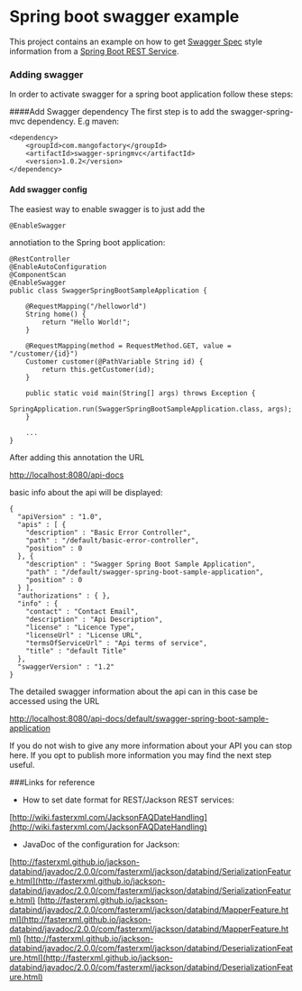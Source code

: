 # Spring boot swagger example
This project contains an example on how to get [Swagger Spec](https://github.com/swagger-api/swagger-spec) style information from a [Spring Boot REST Service](https://spring.io/guides/gs/rest-service/).

### Adding swagger
In order to activate swagger for a spring boot application follow these steps:

####Add Swagger dependency
The first step is to add the swagger-spring-mvc dependency. E.g maven:

	<dependency>
		<groupId>com.mangofactory</groupId>
		<artifactId>swagger-springmvc</artifactId>
		<version>1.0.2</version>
	</dependency>

#### Add swagger config
The easiest way to enable swagger is to just add the

	@EnableSwagger

annotiation to the Spring boot application:

	@RestController
	@EnableAutoConfiguration
	@ComponentScan
	@EnableSwagger
	public class SwaggerSpringBootSampleApplication {
	
		@RequestMapping("/helloworld")
		String home() {
			return "Hello World!";
		}
	
		@RequestMapping(method = RequestMethod.GET, value = "/customer/{id}")
		Customer customer(@PathVariable String id) {
			return this.getCustomer(id);
		}
	
		public static void main(String[] args) throws Exception {
			SpringApplication.run(SwaggerSpringBootSampleApplication.class, args);
		}
	
		...
	}

After adding this annotation the URL

[http://localhost:8080/api-docs](http://localhost:8080/api-docs) 

basic info about the api will be displayed:

	{
	  "apiVersion" : "1.0",
	  "apis" : [ {
	    "description" : "Basic Error Controller",
	    "path" : "/default/basic-error-controller",
	    "position" : 0
	  }, {
	    "description" : "Swagger Spring Boot Sample Application",
	    "path" : "/default/swagger-spring-boot-sample-application",
	    "position" : 0
	  } ],
	  "authorizations" : { },
	  "info" : {
	    "contact" : "Contact Email",
	    "description" : "Api Description",
	    "license" : "Licence Type",
	    "licenseUrl" : "License URL",
	    "termsOfServiceUrl" : "Api terms of service",
	    "title" : "default Title"
	  },
	  "swaggerVersion" : "1.2"
	}

The detailed swagger information about the api can in this case be accessed using the URL

[http://localhost:8080/api-docs/default/swagger-spring-boot-sample-application](http://localhost:8080/api-docs/default/swagger-spring-boot-sample-application)

If you do not wish to give any more information about your API you can stop here. If you opt to publish more information you may find the next step useful.


###Links for reference
- How to set date format for REST/Jackson REST services:

[http://wiki.fasterxml.com/JacksonFAQDateHandling](http://wiki.fasterxml.com/JacksonFAQDateHandling) 

- JavaDoc of the configuration for Jackson:

[http://fasterxml.github.io/jackson-databind/javadoc/2.0.0/com/fasterxml/jackson/databind/SerializationFeature.html](http://fasterxml.github.io/jackson-databind/javadoc/2.0.0/com/fasterxml/jackson/databind/SerializationFeature.html)
[http://fasterxml.github.io/jackson-databind/javadoc/2.0.0/com/fasterxml/jackson/databind/MapperFeature.html](http://fasterxml.github.io/jackson-databind/javadoc/2.0.0/com/fasterxml/jackson/databind/MapperFeature.html)
[http://fasterxml.github.io/jackson-databind/javadoc/2.0.0/com/fasterxml/jackson/databind/DeserializationFeature.html](http://fasterxml.github.io/jackson-databind/javadoc/2.0.0/com/fasterxml/jackson/databind/DeserializationFeature.html) 